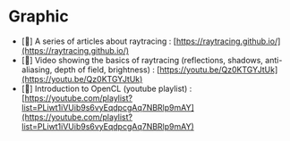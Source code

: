 # Graphic

- [📄] A series of articles about raytracing : [https://raytracing.github.io/](https://raytracing.github.io/)
- [🎥] Video showing the basics of raytracing (reflections, shadows, anti-aliasing, depth of field, brightness) : [https://youtu.be/Qz0KTGYJtUk](https://youtu.be/Qz0KTGYJtUk)
- [🎥] Introduction to OpenCL (youtube playlist) : [https://youtube.com/playlist?list=PLiwt1iVUib9s6vyEqdpcgAq7NBRlp9mAY](https://youtube.com/playlist?list=PLiwt1iVUib9s6vyEqdpcgAq7NBRlp9mAY)
